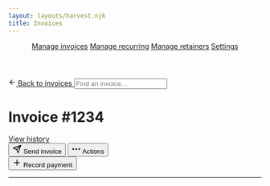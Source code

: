 ```yaml
---
layout: layouts/harvest.njk
title: Invoices
---
```


<header id="top-nav">
  <nav>
    <a href="#" class="is-active">Manage invoices</a>
    <a href="#">Manage recurring</a>
    <a href="#">Manage retainers</a>
    <a href="#">Settings</a>
  </nav>
</header>

<main>
  <div class="flex justify-space-between mb-16">
    <a href="/invoices" class="button button-sm">
      <svg xmlns="http://www.w3.org/2000/svg" width="15" height="15" viewBox="0 0 24 24" fill="none" stroke="currentColor" stroke-width="2" stroke-linecap="round" stroke-linejoin="round"><line x1="19" y1="12" x2="5" y2="12"></line><polyline points="12 19 5 12 12 5"></polyline></svg> Back to invoices
    </a>
    <input class="input search" type="text" placeholder="Find an invoice…">
  </div>

  <div>
    <h1>Invoice #1234</h1>
    <a href="#">View history</a>
  </div>

  <div class="flex justify-space-between filters mt-16">
    <div class="flex">
      <button class="button primary">
        <svg xmlns="http://www.w3.org/2000/svg" width="18" height="18" viewBox="0 0 24 24" fill="none" stroke="currentColor" stroke-width="2" stroke-linecap="round" stroke-linejoin="round"><line x1="22" y1="2" x2="11" y2="13"></line><polygon points="22 2 15 22 11 13 2 9 22 2"></polygon></svg>
        Send invoice
      </button>
      <button class="button">
        <svg xmlns="http://www.w3.org/2000/svg" width="18" height="18" viewBox="0 0 24 24" fill="none" stroke="currentColor" stroke-width="2.5" stroke-linecap="round" stroke-linejoin="round"><circle cx="12" cy="12" r="1"></circle><circle cx="20" cy="12" r="1"></circle><circle cx="4" cy="12" r="1"></circle></svg>
        Actions
      </button>
    </div>
    <div class="flex">
      <button class="button">
        <svg xmlns="http://www.w3.org/2000/svg" width="18" height="18" viewBox="0 0 24 24" fill="none" stroke="currentColor" stroke-width="2" stroke-linecap="round" stroke-linejoin="round"><line x1="12" y1="5" x2="12" y2="19"></line><line x1="5" y1="12" x2="19" y2="12"></line></svg>
        Record payment
      </button>
    </div>
  </div>

  <hr class="mt-16 mb-16">
</main>
